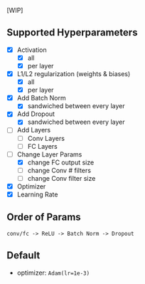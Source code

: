[WIP]

## Supported Hyperparameters

- [x] Activation
    - [x] all
    - [x] per layer
- [x] L1/L2 regularization (weights & biases)
    - [x] all
    - [x] per layer
- [x] Add Batch Norm
    - [x] sandwiched between every layer
- [x] Add Dropout
    - [x] sandwiched between every layer
- [ ] Add Layers
    - [ ] Conv Layers
    - [ ] FC Layers
- [ ] Change Layer Params
    - [x] change FC output size
    - [ ] change Conv # filters
    - [ ] change Conv filter size
- [x] Optimizer
- [x] Learning Rate

## Order of Params

`conv/fc -> ReLU -> Batch Norm -> Dropout`

## Default

- optimizer: `Adam(lr=1e-3)`
